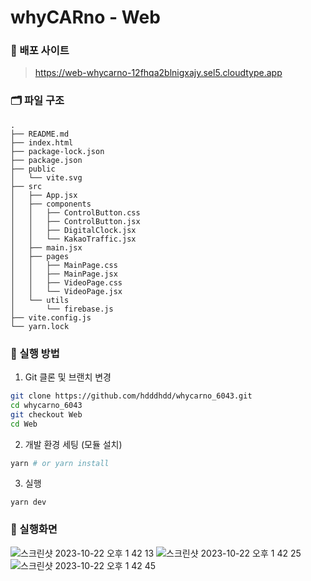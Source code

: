# whyCARno - Web 

### 🚀 배포 사이트
> https://web-whycarno-12fhqa2blnigxajy.sel5.cloudtype.app

### 🗂️ 파일 구조
```
.
├── README.md
├── index.html
├── package-lock.json
├── package.json
├── public
│   └── vite.svg
├── src
│   ├── App.jsx
│   ├── components
│   │   ├── ControlButton.css
│   │   ├── ControlButton.jsx
│   │   ├── DigitalClock.jsx
│   │   └── KakaoTraffic.jsx
│   ├── main.jsx
│   ├── pages
│   │   ├── MainPage.css
│   │   ├── MainPage.jsx
│   │   ├── VideoPage.css
│   │   └── VideoPage.jsx
│   └── utils
│       └── firebase.js
├── vite.config.js
└── yarn.lock
```

### 📝 실행 방법
1. Git 클론 및 브랜치 변경
  ```bash
  git clone https://github.com/hdddhdd/whycarno_6043.git
  cd whycarno_6043
  git checkout Web
  cd Web
  ```

2. 개발 환경 세팅 (모듈 설치)
  ```bash
  yarn # or yarn install
  ```

3. 실행
  ```
  yarn dev
  ```

### 📸 실행화면
![스크린샷 2023-10-22 오후 1 42 13](https://github.com/hdddhdd/whycarno_6043/assets/100078615/1cd2beca-ef49-4acf-aecd-dc783bcb0b34)
![스크린샷 2023-10-22 오후 1 42 25](https://github.com/hdddhdd/whycarno_6043/assets/100078615/5b3ec999-b210-4164-bea8-31725aa296a3)
![스크린샷 2023-10-22 오후 1 42 45](https://github.com/hdddhdd/whycarno_6043/assets/100078615/98094d04-db7d-40b0-b286-258584dafb63)
